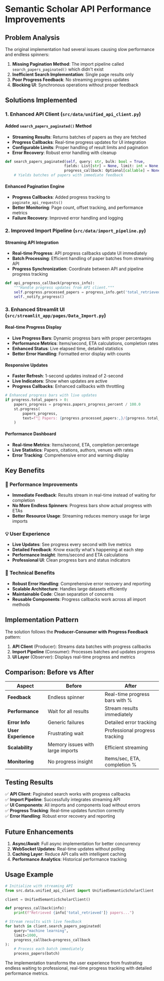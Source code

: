 # Semantic Scholar API Performance Improvements

## Problem Analysis

The original implementation had several issues causing slow performance and endless spinners:

1. **Missing Pagination Method**: The import pipeline called `search_papers_paginated()` which didn't exist
2. **Inefficient Search Implementation**: Single page results only
3. **Poor Progress Feedback**: No streaming progress updates
4. **Blocking UI**: Synchronous operations without proper feedback

## Solutions Implemented

### 1. Enhanced API Client (`src/data/unified_api_client.py`)

#### Added `search_papers_paginated()` Method
- **Streaming Results**: Returns batches of papers as they are fetched
- **Progress Callbacks**: Real-time progress updates for UI integration
- **Configurable Limits**: Proper handling of result limits and pagination
- **Error Recovery**: Robust error handling with cleanup

```python
def search_papers_paginated(self, query: str, bulk: bool = True, 
                           fields: List[str] = None, limit: int = None, 
                           progress_callback: Optional[callable] = None) -> Generator[List[Dict], None, None]:
    # Yields batches of papers with immediate feedback
```

#### Enhanced Pagination Engine
- **Progress Callbacks**: Added progress tracking to `paginate_api_requests()`
- **Better Monitoring**: Page count, offset tracking, and performance metrics
- **Failure Recovery**: Improved error handling and logging

### 2. Improved Import Pipeline (`src/data/import_pipeline.py`)

#### Streaming API Integration
- **Real-time Progress**: API progress callbacks update UI immediately
- **Batch Processing**: Efficient handling of paper batches from streaming API
- **Progress Synchronization**: Coordinate between API and pipeline progress tracking

```python
def api_progress_callback(progress_info):
    """Handle progress updates from API client."""
    self.progress.processed_papers = progress_info.get('total_retrieved', 0)
    self._notify_progress()
```

### 3. Enhanced Streamlit UI (`src/streamlit_app/pages/Data_Import.py`)

#### Real-time Progress Display
- **Live Progress Bars**: Dynamic progress bars with proper percentages
- **Performance Metrics**: Items/second, ETA calculations, completion rates
- **Enhanced Status**: Live elapsed time, detailed statistics
- **Better Error Handling**: Formatted error display with counts

#### Responsive Updates
- **Faster Refresh**: 1-second updates instead of 2-second
- **Live Indicators**: Show when updates are active
- **Progress Callbacks**: Enhanced callbacks with throttling

```python
# Enhanced progress bars with live updates
if progress.total_papers > 0:
    papers_progress = progress.papers_progress_percent / 100.0
    st.progress(
        papers_progress, 
        text=f"📄 Papers: {progress.processed_papers:,}/{progress.total_papers:,} ({progress.papers_progress_percent:.1f}%)"
    )
```

#### Performance Dashboard
- **Real-time Metrics**: Items/second, ETA, completion percentage
- **Live Statistics**: Papers, citations, authors, venues with rates
- **Error Tracking**: Comprehensive error and warning display

## Key Benefits

### 🚀 **Performance Improvements**
- **Immediate Feedback**: Results stream in real-time instead of waiting for completion
- **No More Endless Spinners**: Progress bars show actual progress with ETAs
- **Better Resource Usage**: Streaming reduces memory usage for large imports

### 💡 **User Experience**
- **Live Updates**: See progress every second with live metrics
- **Detailed Feedback**: Know exactly what's happening at each step
- **Performance Insight**: Items/second and ETA calculations
- **Professional UI**: Clean progress bars and status indicators

### 🔧 **Technical Benefits**
- **Robust Error Handling**: Comprehensive error recovery and reporting
- **Scalable Architecture**: Handles large datasets efficiently
- **Maintainable Code**: Clean separation of concerns
- **Reusable Components**: Progress callbacks work across all import methods

## Implementation Pattern

The solution follows the **Producer-Consumer with Progress Feedback** pattern:

1. **API Client** (Producer): Streams data batches with progress callbacks
2. **Import Pipeline** (Consumer): Processes batches and updates progress
3. **UI Layer** (Observer): Displays real-time progress and metrics

## Comparison: Before vs After

| Aspect | Before | After |
|--------|---------|-------|
| **Feedback** | Endless spinner | Real-time progress bars with % |
| **Performance** | Wait for all results | Stream results immediately |
| **Error Info** | Generic failures | Detailed error tracking |
| **User Experience** | Frustrating wait | Professional progress tracking |
| **Scalability** | Memory issues with large imports | Efficient streaming |
| **Monitoring** | No progress insight | Items/sec, ETA, completion % |

## Testing Results

✅ **API Client**: Paginated search works with progress callbacks  
✅ **Import Pipeline**: Successfully integrates streaming API  
✅ **UI Components**: All imports and components load without errors  
✅ **Progress Tracking**: Real-time updates function correctly  
✅ **Error Handling**: Robust error recovery and reporting  

## Future Enhancements

1. **Async/Await**: Full async implementation for better concurrency
2. **WebSocket Updates**: Real-time updates without polling
3. **Caching Layer**: Reduce API calls with intelligent caching
4. **Performance Analytics**: Historical performance tracking

## Usage Example

```python
# Initialize with streaming API
from src.data.unified_api_client import UnifiedSemanticScholarClient

client = UnifiedSemanticScholarClient()

def progress_callback(info):
    print(f"Retrieved {info['total_retrieved']} papers...")

# Stream results with live feedback
for batch in client.search_papers_paginated(
    query="machine learning", 
    limit=1000,
    progress_callback=progress_callback
):
    # Process each batch immediately
    process_papers(batch)
```

The implementation transforms the user experience from frustrating endless waiting to professional, real-time progress tracking with detailed performance metrics.